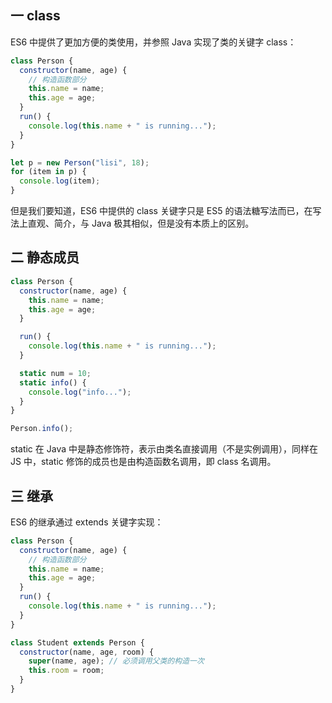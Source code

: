 ## 一 class

ES6 中提供了更加方便的类使用，并参照 Java 实现了类的关键字 class：

```js
class Person {
  constructor(name, age) {
    // 构造函数部分
    this.name = name;
    this.age = age;
  }
  run() {
    console.log(this.name + " is running...");
  }
}

let p = new Person("lisi", 18);
for (item in p) {
  console.log(item);
}
```

但是我们要知道，ES6 中提供的 class 关键字只是 ES5 的语法糖写法而已，在写法上直观、简介，与 Java 极其相似，但是没有本质上的区别。

## 二 静态成员

```js
class Person {
  constructor(name, age) {
    this.name = name;
    this.age = age;
  }

  run() {
    console.log(this.name + " is running...");
  }

  static num = 10;
  static info() {
    console.log("info...");
  }
}

Person.info();
```

static 在 Java 中是静态修饰符，表示由类名直接调用（不是实例调用），同样在 JS 中，static 修饰的成员也是由构造函数名调用，即 class 名调用。

## 三 继承

ES6 的继承通过 extends 关键字实现：

```js
class Person {
  constructor(name, age) {
    // 构造函数部分
    this.name = name;
    this.age = age;
  }
  run() {
    console.log(this.name + " is running...");
  }
}

class Student extends Person {
  constructor(name, age, room) {
    super(name, age); // 必须调用父类的构造一次
    this.room = room;
  }
}
```
